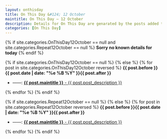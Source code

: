 ```yaml
---
layout: onthisday
title: On This Day &#124; 12 October
maintitle: On This Day — 12 October
description: Details for On This Day are genarated by the posts added to the website so the content is subject to changes/updates over time.
categories: [On This Day]
---
```


{% if site.categories.OnThisDay12October == null and site.categories.Repeat12October == null %}
<strong>Sorry no known details for today</strong>
{% endif %}

{% if site.categories.OnThisDay12October == null %}
{% else %}
{% for post in site.categories.OnThisDay12October reversed %}
<strong>{{ post.before }}{{ post.date | date: "%e %B %Y" }}{{ post.after }}</strong>
<ul>
<li> ——: <a href="{{ post.url }}"><strong>{{ post.maintitle }}</strong> - {{ post.post_description }}</a></li>
</ul>
{% endfor %}
{% endif %}

{% if site.categories.Repeat12October == null %}
{% else %}
{% for post in site.categories.Repeat12October reversed %}
<strong>{{ post.before }}{{ post.date | date: "%e %B %Y" }}{{ post.after }}</strong>
<ul>
<li> ——: <a href="{{ post.url }}"><strong>{{ post.maintitle }}</strong> - {{ post.post_description }}</a></li>
</ul>
{% endfor %}
{% endif %}
